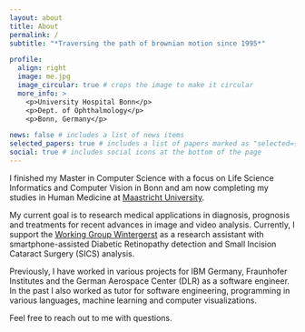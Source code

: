 ```yaml
---
layout: about
title: About
permalink: /
subtitle: "*Traversing the path of brownian motion since 1995*"

profile:
  align: right
  image: me.jpg
  image_circular: true # crops the image to make it circular
  more_info: >
    <p>University Hospital Bonn</p>
    <p>Dept. of Ophthalmology</p>
    <p>Bonn, Germany</p>

news: false # includes a list of news items
selected_papers: true # includes a list of papers marked as "selected={true}"
social: true # includes social icons at the bottom of the page
---
```


I finished my Master in Computer Science with a focus on Life Science Informatics and Computer Vision in Bonn and am now completing my studies in Human Medicine at [Maastricht University](https://curriculum.maastrichtuniversity.nl/education/master/master-medicine). 

My current goal is to research medical applications in diagnosis, prognosis and treatments for recent advances in image and video analysis. Currently, I support the [Working Group Wintergerst](https://www.ukbonn.de/experimentelle-ophthalmologie/ag-wintergerst/) as a research assistant with smartphone-assisted Diabetic Retinopathy detection and Small Incision Cataract Surgery (SICS) analysis. 

Previously, I have worked in various projects for IBM Germany, Fraunhofer Institutes and the German Aerospace Center (DLR) as a software engineer. In the past I also worked as tutor for software engineering, programming in various languages, machine learning and computer visualizations. 

Feel free to reach out to me with questions.
<br/><br/>